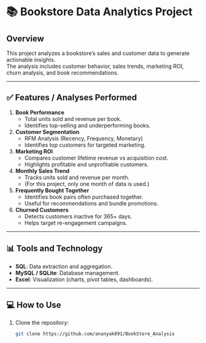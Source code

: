 # 📚 Bookstore Data Analytics Project

## Overview
This project analyzes a bookstore’s sales and customer data to generate actionable insights.  
The analysis includes customer behavior, sales trends, marketing ROI, churn analysis, and book recommendations.

---

## ✅ Features / Analyses Performed
1. **Book Performance**
   - Total units sold and revenue per book.
   - Identifies top-selling and underperforming books.
2. **Customer Segmentation**
   - RFM Analysis (Recency, Frequency, Monetary)
   - Identifies top customers for targeted marketing.
3. **Marketing ROI**
   - Compares customer lifetime revenue vs acquisition cost.
   - Highlights profitable and unprofitable customers.
4. **Monthly Sales Trend**
   - Tracks units sold and revenue per month.
   - (For this project, only one month of data is used.)
5. **Frequently Bought Together**
   - Identifies book pairs often purchased together.
   - Useful for recommendations and bundle promotions.
6. **Churned Customers**
   - Detects customers inactive for 365+ days.
   - Helps target re-engagement campaigns.

---

## 📊 Tools and Technology
- **SQL**: Data extraction and aggregation.  
- **MySQL / SQLite**: Database management.  
- **Excel**: Visualization (charts, pivot tables, dashboards).

---

## 💻 How to Use
1. Clone the repository:  
   ```bash
   git clone https://github.com/ananyak091/BookStore_Analysis

